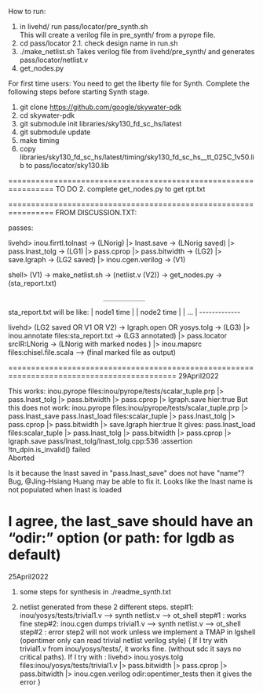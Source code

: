 How to run:                                        
                                                   
1. in livehd/ run pass/locator/pre_synth.sh   
    This will create a verilog file in pre_synth/ from a pyrope file.
2. cd pass/locator
  2.1. check design name in run.sh
3. ./make_netlist.sh
    Takes verilog file from livehd/pre_synth/ and generates pass/locator/netlist.v
4. get_nodes.py

For first time users: 
You need to get the liberty file for Synth. Complete the following steps before
starting Synth stage.
1. git clone https://github.com/google/skywater-pdk
2. cd skywater-pdk
3. git submodule init libraries/sky130_fd_sc_hs/latest
4. git submodule update
5. make timing
6. copy
   libraries/sky130_fd_sc_hs/latest/timing/sky130_fd_sc_hs__tt_025C_1v50.lib to
   pass/locator/sky130.lib

================================================================
TO DO
2. complete get_nodes.py to get rpt.txt

================================================================
FROM DISCUSSION.TXT:


passes:

 
livehd>
inou.firrtl.tolnast -> (LNorig) 
|> lnast.save -> (LNorig saved) 
|> pass.lnast_tolg -> (LG1) 
|> pass.cprop 
|> pass.bitwidth -> (LG2) 
|> save.lgraph -> (LG2 saved) 
|> inou.cgen.verilog -> (V1)

shell>
(V1) -> make_netlist.sh -> (netlist.v (V2)) -> get_nodes.py -> (sta_report.txt)

                               ____________
sta_report.txt will be like:  | node1 time |
                              | node2 time |
                              | ...        |
                               -------------

livehd>
(LG2 saved OR V1 OR V2) -> lgraph.open OR yosys.tolg -> (LG3) 
|> inou.annotate files:sta_report.txt -> (LG3 annotated) 
|> pass.locator srcIR:LNorig -> (LNorig with marked nodes ) 
|> inou.mapsrc files:chisel.file.scala --> (final marked file as output)

===========================================================================================
29April2022

This works:
  inou.pyrope files:inou/pyrope/tests/scalar_tuple.prp |> pass.lnast_tolg |> pass.bitwidth |> pass.cprop |> lgraph.save hier:true
But this does not work:
  inou.pyrope files:inou/pyrope/tests/scalar_tuple.prp |> pass.lnast_save
  pass.lnast_load files:scalar_tuple |> pass.lnast_tolg |> pass.cprop |> pass.bitwidth |> save.lgraph hier:true
It gives:
  pass.lnast_load files:scalar_tuple |> pass.lnast_tolg |> pass.bitwidth |> pass.cprop |> lgraph.save 
  pass/lnast_tolg/lnast_tolg.cpp:536 :assertion !tn_dpin.is_invalid() failed  
  Aborted    

Is it because the lnast saved in "pass.lnast_save" does not have "name"?
Bug, @Jing-Hsiang Huang may be able to fix it. Looks like the lnast name is not populated when lnast is loaded

I agree, the last_save should have an “odir:” option (or path: for lgdb as default)
===========================================================================================
25April2022

1. some steps for synthesis in ./readme_synth.txt

2. netlist generated from these 2 different steps.
step#1:
  inou/yosys/tests/trivial1.v --> synth netlist.v --> ot_shell
  step#1 : works fine
step#2:
  inou.cgen dumps trivial1.v --> synth netlist.v --> ot_shell
  step#2 : error 
step2 will not work unless we implement a TMAP in lgshell (opentimer only can read trivial netlist verilog style)
{
  If I try with trivial1.v from inou/yosys/tests/, it works fine. (without sdc it says no critical paths).
If I try with :
livehd> inou.yosys.tolg files:inou/yosys/tests/trivial1.v |> pass.bitwidth |> pass.cprop |> pass.bitwidth |> inou.cgen.verilog odir:opentimer_tests
then it gives the error
}

